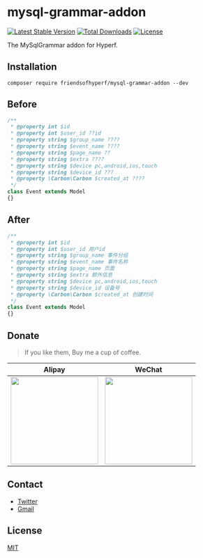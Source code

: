 # mysql-grammar-addon

[![Latest Stable Version](https://poser.pugx.org/friendsofhyperf/mysql-grammar-addon/v/stable.svg)](https://packagist.org/packages/friendsofhyperf/mysql-grammar-addon)
[![Total Downloads](https://img.shields.io/packagist/dt/friendsofhyperf/mysql-grammar-addon)](https://packagist.org/packages/friendsofhyperf/mysql-grammar-addon)
[![License](https://img.shields.io/packagist/l/friendsofhyperf/mysql-grammar-addon)](https://github.com/friendsofhyperf/mysql-grammar-addon)

The MySqlGrammar addon for Hyperf.

## Installation

```shell
composer require friendsofhyperf/mysql-grammar-addon --dev
```

## Before

```php
/**
 * @property int $id
 * @property int $user_id ??id
 * @property string $group_name ????
 * @property string $event_name ????
 * @property string $page_name ??
 * @property string $extra ????
 * @property string $device pc,android,ios,touch
 * @property string $device_id ???
 * @property \Carbon\Carbon $created_at ????
 */
class Event extends Model
{}
```

## After

```php
/**
 * @property int $id 
 * @property int $user_id 用户id
 * @property string $group_name 事件分组
 * @property string $event_name 事件名称
 * @property string $page_name 页面
 * @property string $extra 额外信息
 * @property string $device pc,android,ios,touch
 * @property string $device_id 设备号
 * @property \Carbon\Carbon $created_at 创建时间
 */
class Event extends Model
{}
```

## Donate

> If you like them, Buy me a cup of coffee.

| Alipay | WeChat |
|  ----  |  ----  |
| <img src="https://hdj.me/images/alipay-min.jpg" width="200" height="200" />  | <img src="https://hdj.me/images/wechat-pay-min.jpg" width="200" height="200" /> |

## Contact

- [Twitter](https://twitter.com/huangdijia)
- [Gmail](mailto:huangdijia@gmail.com)

## License

[MIT](LICENSE)

